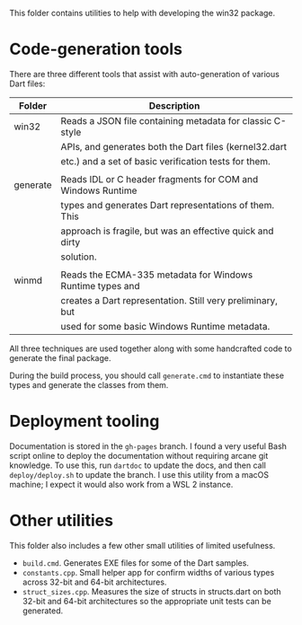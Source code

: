 This folder contains utilities to help with developing the win32 package.

# Code-generation tools

There are three different tools that assist with auto-generation of various Dart
files:

| Folder        | Description                                                 |
|---------------|-------------------------------------------------------------|
| win32         | Reads a JSON file containing metadata for classic C-style   |
|               | APIs, and generates both the Dart files (kernel32.dart      |
|               | etc.) and a set of basic verification tests for them.       |
|               |                                                             |
| generate      | Reads IDL or C header fragments for COM and Windows Runtime |
|               | types and generates Dart representations of them. This      |
|               | approach is fragile, but was an effective quick and dirty   |
|               | solution.                                                   |
|               |                                                             |
| winmd         | Reads the ECMA-335 metadata for Windows Runtime types and   |
|               | creates a Dart representation. Still very preliminary, but  |
|               | used for some basic Windows Runtime metadata.               |

All three techniques are used together along with some handcrafted code to
generate the final package.

During the build process, you should call `generate.cmd` to instantiate these
types and generate the classes from them.

# Deployment tooling

Documentation is stored in the `gh-pages` branch. I found a very useful Bash
script online to deploy the documentation without requiring arcane git
knowledge. To use this, run `dartdoc` to update the docs, and then call
`deploy/deploy.sh` to update the branch. I use this utility from a macOS
machine; I expect it would also work from a WSL 2 instance.

# Other utilities

This folder also includes a few other small utilities of limited usefulness.

- `build.cmd`. Generates EXE files for some of the Dart samples.
- `constants.cpp`. Small helper app for confirm widths of various types across
  32-bit and 64-bit architectures.
- `struct_sizes.cpp`. Measures the size of structs in structs.dart on both
  32-bit and 64-bit architectures so the appropriate unit tests can be
  generated.
